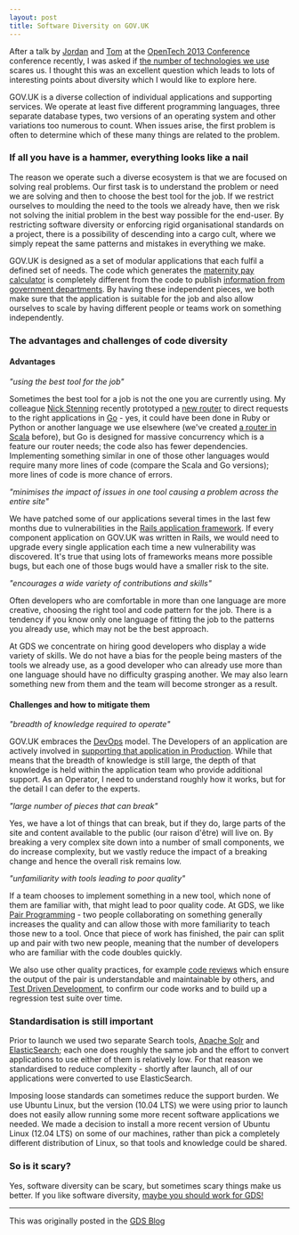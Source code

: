 ```yaml
---
layout: post
title: Software Diversity on GOV.UK
---
```

After a talk by [Jordan](http://jordanh.net/) and [Tom](http://tom.loosemore.com/)
at the [OpenTech 2013 Conference](http://www.opentech.org.uk/2013/) conference recently,
I was asked if [the number of technologies we use](http://digital.cabinetoffice.gov.uk/govuk-launch-colophon/)
scares us. I thought this was an excellent question which leads to lots of interesting 
points about diversity which I would like to explore here.

GOV.UK is a diverse collection of individual applications and supporting services.
We operate at least five different programming languages, three separate database
types, two versions of an operating system and other variations too numerous to
count. When issues arise, the first problem is often to determine which of these
many things are related to the problem.

### If all you have is a hammer, everything looks like a nail

The reason we operate such a diverse ecosystem is that we are focused on solving
real problems. Our first task is to understand the problem or need we are solving
and then to choose the best tool for the job. If we restrict ourselves to moulding
the need to the tools we already have, then we risk not solving the initial problem
in the best way possible for the end-user. By restricting software diversity or
enforcing rigid organisational standards on a project, there is a possibility of
descending into a cargo cult, where we simply repeat the same patterns and mistakes
in everything we make.

GOV.UK is designed as a set of modular applications that each fulfil a defined set
of needs. The code which generates the [maternity pay
calculator](https://www.gov.uk/calculate-your-maternity-pay) is completely different
from the code to publish [information from government departments](https://www.gov.uk/government/).
By having these independent pieces, we both make sure that the application is suitable
for the job and also allow ourselves to scale by having different people or teams
work on something independently.

### The advantages and challenges of code diversity

#### Advantages

_"using the best tool for the job"_

Sometimes the best tool for a job is not the one you are currently using. My colleague
[Nick Stenning](https://twitter.com/nickstenning) recently prototyped a
[new router](https://github.com/nickstenning/router) to direct requests to the right
applications in [Go](http://golang.org/) - yes, it could have been done in Ruby or
Python or another language we use elsewhere (we've created [a router in Scala](https://github.com/alphagov/router)
before), but Go is designed for massive concurrency which is a feature our router needs;
the code also has fewer dependencies. Implementing something similar in one of those
other languages would require many more lines of code (compare the Scala and Go versions);
more lines of code is more chance of errors.

_"minimises the impact of issues in one tool causing a problem across the entire site"_

We have patched some of our applications several times in the last few months due to
vulnerabilities in the [Rails application framework](http://rubyonrails.org/). If
every component application on GOV.UK was written in Rails, we would need to upgrade
every single application each time a new vulnerability was discovered. It's true
that using lots of frameworks means more possible bugs, but each one of those bugs
would have a smaller risk to the site.

_"encourages a wide variety of contributions and skills"_

Often developers who are comfortable in more than one language are more creative,
choosing the right tool and code pattern for the job. There is a tendency if you know
only one language of fitting the job to the patterns you already use, which may not
be the best approach.

At GDS we concentrate on hiring good developers who display a wide variety of skills.
We do not have a bias for the people being masters of the tools we already use, as
a good developer who can already use more than one language should have no difficulty
grasping another. We may also learn something new from them and the team will become
stronger as a result.


#### Challenges and how to mitigate them

_"breadth of knowledge required to operate"_

GOV.UK embraces the [DevOps](https://www.gov.uk/service-manual/operations/devops)
model. The Developers of an application are actively involved in [supporting that
application in Production](https://github.com/alphagov/whitehall/pull/583). While
that means that the breadth of knowledge is still large, the depth of that knowledge
is held within the application team who provide additional support. As an Operator,
I need to understand roughly how it works, but for the detail I can defer to the
experts.

_"large number of pieces that can break"_

Yes, we have a lot of things that can break, but if they do, large parts of the
site and content available to the public (our raison d'être) will live on. By breaking
a very complex site down into a number of small components, we do increase complexity,
but we vastly reduce the impact of a breaking change and hence the overall risk remains
low.

_"unfamiliarity with tools leading to poor quality"_

If a team chooses to implement something in a new tool, which none of them are
familiar with, that might lead to poor quality code. At GDS, we like
[Pair Programming](http://en.wikipedia.org/wiki/Pair_programming) - two people
collaborating on something generally increases the quality and can allow those
with more familiarity to teach those new to a tool. Once that piece of work has
finished, the pair can split up and pair with two new people, meaning that the number
of developers who are familiar with the code doubles quickly.

We also use other quality practices, for example [code reviews](http://en.wikipedia.org/wiki/Code_review)
which ensure the output of the pair is understandable and maintainable by others,
and [Test Driven Development](http://en.wikipedia.org/wiki/Test-driven_development), to
confirm our code works and to build up a regression test suite over time.

### Standardisation is still important

Prior to launch we used two separate Search tools, [Apache Solr](http://lucene.apache.org/solr/)
and [ElasticSearch](http://www.elasticsearch.org/); each one does roughly the same job and the
effort to convert applications to use either of them is relatively low. For that reason we
standardised to reduce complexity - shortly after launch, all of our applications were
converted to use ElasticSearch.

Imposing loose standards can sometimes reduce the support burden. We use Ubuntu Linux, but the
version (10.04 LTS) we were using prior to launch does not easily allow running some more recent
software applications we needed. We made a decision to install a more recent version
of Ubuntu Linux (12.04 LTS) on some of our machines, rather than pick a completely different
distribution of Linux, so that tools and knowledge could be shared.

### So is it scary?

Yes, software diversity can be scary, but sometimes scary things make us better. If you like
software diversity, [maybe you should work for GDS!](http://digital.cabinetoffice.gov.uk/jobs/)

----
This was originally posted in the [GDS Blog](https://gds.blog.gov.uk/2013/06/03/benefits-of-diversity/)
